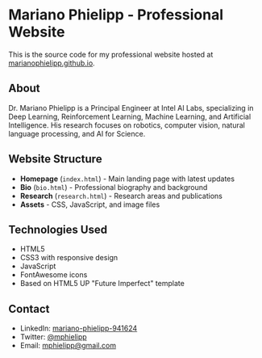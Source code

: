 # Mariano Phielipp - Professional Website

This is the source code for my professional website hosted at [marianophielipp.github.io](https://marianophielipp.github.io).

## About

Dr. Mariano Phielipp is a Principal Engineer at Intel AI Labs, specializing in Deep Learning, Reinforcement Learning, Machine Learning, and Artificial Intelligence. His research focuses on robotics, computer vision, natural language processing, and AI for Science.

## Website Structure

- **Homepage** (`index.html`) - Main landing page with latest updates
- **Bio** (`bio.html`) - Professional biography and background
- **Research** (`research.html`) - Research areas and publications
- **Assets** - CSS, JavaScript, and image files

## Technologies Used

- HTML5
- CSS3 with responsive design
- JavaScript
- FontAwesome icons
- Based on HTML5 UP "Future Imperfect" template

## Contact

- LinkedIn: [mariano-phielipp-941624](https://www.linkedin.com/in/mariano-phielipp-941624/)
- Twitter: [@mphielipp](https://x.com/mphielipp)
- Email: mphielipp@gmail.com
